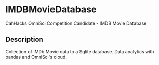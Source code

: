 # IMDBMovieDatabase
CahHacks OmniSci Competition Candidate - IMDB Movie Database

## Description
Collection of IMDb Movie data to a Sqlite database. 
Data analytics with pandas and OmniSci's cloud.
